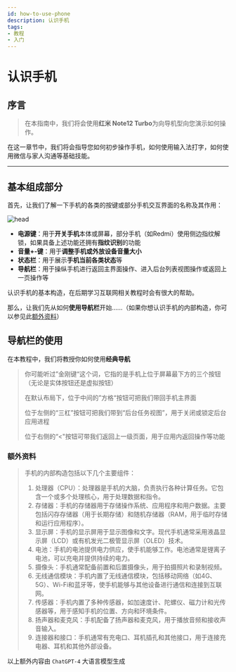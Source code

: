 ```yaml
---
id: how-to-use-phone
description: 认识手机
tags:
- 教程
- 入门
---
```


# 认识手机

## 序言

> 在本指南中，我们将会使用**红米 Note12 Turbo**为向导机型向您演示如何操作。

在这一章节中，我们将会指导您如何初步操作手机，如何使用输入法打字，如何使用微信与家人沟通等基础技能。

---

## 基本组成部分

首先，让我们了解一下手机的各类的按键或部分手机交互界面的名称及其作用：

![head](https://mengxiblog-content-storage.nextsay.cn/img/phone.png)

- **电源键**：用于**开关手机**本体或屏幕，部分手机（如Redmi）使用侧边指纹解锁，如果具备上述功能还拥有**指纹识别**的功能
- **音量+-键**：用于**调整手机或外放设备音量大小**
- **状态栏**：用于展示**手机当前各类状态**等
- **导航栏**：用于操纵手机进行返回主界面操作、进入后台列表视图操作或返回上一页操作等

认识手机的基本构造，在后期学习互联网相关教程时会有很大的帮助。

那么，让我们先从如何**使用导航栏**开始......（如果你想认识手机的内部构造，你可以参见此[额外资料](/docs/how-to-use-phone#额外资料)）

## 导航栏的使用

在本教程中，我们将教授你如何使用**经典导航**

> 你可能听过”金刚键“这个词，它指的是手机上位于屏幕最下方的三个按钮（无论是实体按钮还是虚拟按钮）
> 
> 在默认布局下，位于中间的”方格“按钮可把我们带回手机主界面
> 
> 位于左侧的“三杠”按钮可把我们带到“后台任务视图”，用于关闭或锁定后台应用进程
> 
> 位于右侧的“<"按钮可带我们返回上一级页面，用于应用内返回操作等功能

### 额外资料

>手机的内部构造包括以下几个主要组件：
> 1. 处理器（CPU）：处理器是手机的大脑，负责执行各种计算任务。它包含一个或多个处理核心，用于处理数据和指令。
> 2. 存储器：手机的存储器用于存储操作系统、应用程序和用户数据。主要包括闪存存储器（用于长期存储）和随机存储器（RAM，用于临时存储和运行应用程序）。
> 3. 显示屏：手机的显示屏用于显示图像和文字。现代手机通常采用液晶显示屏（LCD）或有机发光二极管显示屏（OLED）技术。
> 4. 电池：手机的电池提供电力供应，使手机能够工作。电池通常是锂离子电池，可以充电并提供持续的电力。
> 5. 摄像头：手机通常配备前置和后置摄像头，用于拍摄照片和录制视频。
> 6. 无线通信模块：手机内置了无线通信模块，包括移动网络（如4G、5G）、Wi-Fi和蓝牙等，使手机能够与其他设备进行通信和连接到互联网。
> 7. 传感器：手机内置了多种传感器，如加速度计、陀螺仪、磁力计和光传感器等，用于感知手机的位置、方向和环境条件。
> 8. 扬声器和麦克风：手机配备了扬声器和麦克风，用于播放音频和接收声音输入。
> 9. 连接器和接口：手机通常有充电口、耳机插孔和其他接口，用于连接充电器、耳机和其他外部设备。

以上额外内容由 `ChatGPT-4` 大语言模型生成